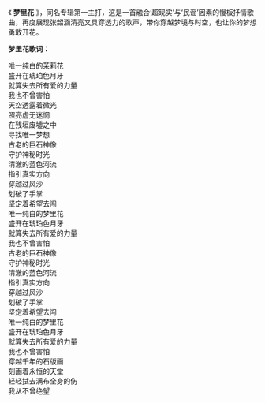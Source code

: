 

《 **梦里花**
》，同名专辑第一主打，这是一首融合‘超现实’与‘民谣’因素的慢板抒情歌曲，再度展现张韶涵清亮又具穿透力的歌声，带你穿越梦境与时空，也让你的梦想勇敢开花。

**梦里花歌词：**

唯一纯白的茉莉花  
盛开在琥珀色月牙  
就算失去所有爱的力量  
我也不曾害怕  
天空透露着微光  
照亮虚无迷惘  
在残垣废墟之中  
寻找唯一梦想  
古老的巨石神像  
守护神秘时光  
清澈的蓝色河流  
指引真实方向  
穿越过风沙  
划破了手掌  
坚定着希望去闯  
唯一纯白的梦里花  
盛开在琥珀色月牙  
就算失去所有爱的力量  
我也不曾害怕  
古老的巨石神像  
守护神秘时光  
清澈的蓝色河流  
指引真实方向  
穿越过风沙  
划破了手掌  
坚定着希望去闯  
唯一纯白的梦里花  
盛开在琥珀色月牙  
就算失去所有爱的力量  
我也不曾害怕  
穿越千年的石版画  
刻画着永恒的天堂  
轻轻拭去满布全身的伤  
我从不曾绝望


